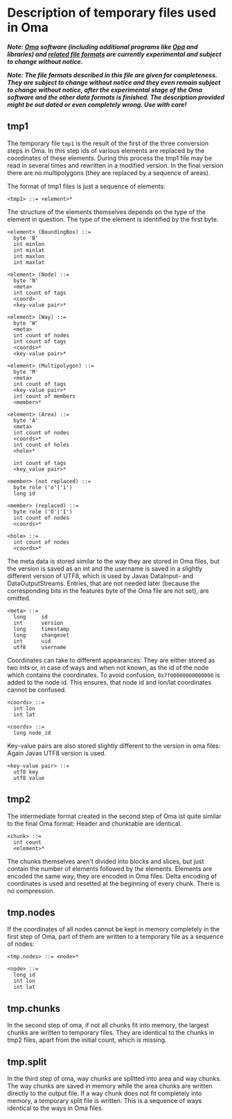 # Description of temporary files used in Oma

***Note: [Oma](https://github.com/kumakyoo42/Oma) software (including
additional programs like [Opa](https://github.com/kumakyoo42/Opa) and
libraries) and [related file
formats](https://github.com/kumakyoo42/oma-file-formats) are currently
experimental and subject to change without notice.***

***Note: The file formats described in this file are given for
completeness. They are subject to change without notice and they even
remain subject to change without notice, after the experimental stage
of the Oma software and the other data formats is finished. The
description provided might be out dated or even completely wrong. Use
with care!***

## tmp1

The temporary file `tmp1` is the result of the first of the three
conversion steps in Oma. In this step ids of various elements are
replaced by the coordinates of these elements. During this process the
tmp1 file may be read in several times and rewritten in a modified
version. In the final version there are no multipolygons (they are
replaced by a sequence of areas).

The format of tmp1 files is just a sequence of elements:

    <tmp1> ::= <element>*

The structure of the elements themselves depends on the type of the
element in question. The type of the element is identified by the
first byte.

    <element> (BoundingBox) ::=
      byte 'B'
      int minlon
      int minlat
      int maxlon
      int maxlat

    <element> (Node) ::=
      byte 'N'
      <meta>
      int count of tags
      <coord>
      <key-value pair>*

    <element> (Way) ::=
      byte 'W'
      <meta>
      int count of nodes
      int count of tags
      <coords>*
      <key-value pair>*

    <element> (Multipolygon) ::=
      byte 'M'
      <meta>
      int count of tags
      <key-value pair>*
      int count of members
      <member>*

    <element> (Area) ::=
      byte 'A'
      <meta>
      int count of nodes
      <coords>*
      int count of holes
      <hole>*

      int count of tags
      <key_value pair>*

    <member> (not replaced) ::=
      byte role ('o'|'i')
      long id

    <member> (replaced) ::=
      byte role ('O'|'I')
      int count of nodes
      <coords>*

    <hole> ::=
      int count of nodes
      <coords>*

The meta data is stored similar to the way they are stored in Oma
files, but the version is saved as an int and the username is saved in
a slightly different version of UTF8, which is used by Javas
DataInput- and DataOutputStreams. Entries, that are not needed later
(because the corresponding bits in the features byte of the Oma file
are not set), are omitted.

    <meta> ::=
      long     id
      int      version
      long     timestamp
      long     changeset
      int      uid
      utf8     username

Coordinates can take to different appearances: They are either stored
as two ints or, in case of ways and when not known, as the id of the
node which contains the coordinates. To avoid confusion,
`0x7f00000000000000` is added to the node id. This ensures, that node id
and lon/lat coordinates cannot be confused.

    <coords> ::=
      int lon
      int lat

    <coords> ::=
      long node_id

Key-value pairs are also stored slightly different to the version in
oma files: Again Javas UTF8 version is used.

    <key-value pair> ::=
      utf8 key
      utf8 value

## tmp2

The intermediate format created in the second step of Oma ist quite
similar to the final Oma format: Header and chunktable are identical.

    <chunk> ::=
      int count
      <element>*

The chunks themselves aren't divided into blocks and slices, but just
contain the number of elements followed by the elements. Elements are
encoded the same way, they are encoded in Oma files. Delta encoding of
coordinates is used and resetted at the beginning of every chunk.
There is no compression.

## tmp.nodes

If the coordinates of all nodes cannot be kept in memory completely in
the first step of Oma, part of them are written to a temporary file as
a sequence of nodes:

    <tmp.nodes> ::= <node>*

    <node> ::=
      long id
      int lon
      int lat

## tmp.chunks

In the second step of oma, if not all chunks fit into memory, the
largest chunks are written to temporary files. They are identical to
the chunks in tmp2 files, apart from the initial count, which is
missing.

## tmp.split

In the third step of oma, way chunks are splitted into area and way
chunks. The way chunks are saved in memory while the area chunks are
written directly to the output file. If a way chunk does not fit
completely into memory, a temporary split file is written. This is a
sequence of ways identical to the ways in Oma files.
